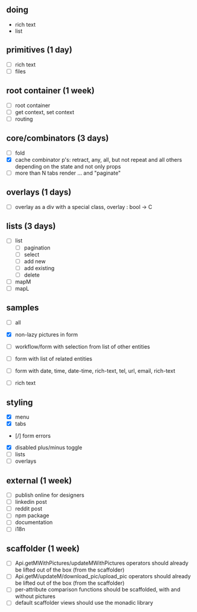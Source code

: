 ## doing
- rich text
- list

## primitives (1 day)
- [ ] rich text
- [ ] files

## root container (1 week)
- [ ] root container
- [ ] get context, set context
- [ ] routing

## core/combinators (3 days)
- [ ] fold
- [x] cache combinator p's: retract, any, all, but not repeat and all others depending on the state and not only props
- [ ] more than N tabs render ... and "paginate"

## overlays (1 days)
- [ ] overlay as a div with a special class, overlay : bool -> C<bool>

## lists (3 days)
- [ ] list
  - [ ] pagination
  - [ ] select
  - [ ] add new
  - [ ] add existing
  - [ ] delete
- [ ] mapM
- [ ] mapL

## samples
- [ ] all
- [x] non-lazy pictures in form
- [ ] workflow/form with selection from list of other entities
- [ ] form with list of related entities
- [ ] form with date, time, date-time, rich-text, tel, url, email, rich-text
- [ ] rich text


## styling
- [x] menu
- [x] tabs
- [/] form errors
- [x] disabled plus/minus toggle
- [ ] lists
- [ ] overlays

## external (1 week)
- [ ] publish online for designers
- [ ] linkedin post
- [ ] reddit post
- [ ] npm package
- [ ] documentation
- [ ] i18n

##  scaffolder (1 week)
- [ ] Api.getMWithPictures/updateMWithPictures operators should already be lifted out of the box (from the scaffolder)
- [ ] Api.getM/updateM/download_pic/upload_pic operators should already be lifted out of the box (from the scaffolder)
- [ ] per-attribute comparison functions should be scaffolded, with and without pictures
- [ ] default scaffolder views should use the monadic library
